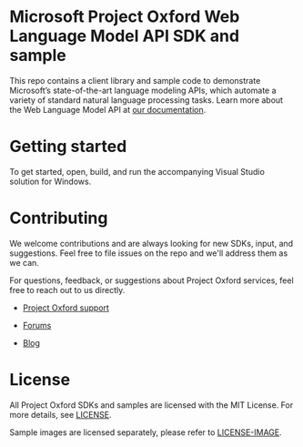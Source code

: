 Microsoft Project Oxford Web Language Model API SDK and sample
==============================================================

This repo contains a client library and sample code to demonstrate Microsoft’s state-of-the-art language modeling APIs, which automate a variety of standard natural language processing tasks.
Learn more about the Web Language Model API at [our documentation](<https://www.projectoxford.ai/weblm>).

Getting started
===============

To get started, open, build, and run the accompanying Visual Studio solution for Windows.

Contributing
============
We welcome contributions and are always looking for new SDKs, input, and
suggestions. Feel free to file issues on the repo and we'll address them as we can. 

For questions, feedback, or suggestions about Project Oxford services, feel free to reach out to us directly.

-   [Project Oxford support](<mailto:oxfordSup@microsoft.com?subject=Project%20Oxford%20Support>)

-   [Forums](<https://social.msdn.microsoft.com/forums/azure/en-US/home?forum=mlapi>)

-   [Blog](<https://blogs.technet.com/b/machinelearning/archive/tags/project+oxford/default.aspx>)

License
=======

All Project Oxford SDKs and samples are licensed with the MIT License. For more details, see
[LICENSE](</LICENSE.md>).

Sample images are licensed separately, please refer to [LICENSE-IMAGE](</LICENSE-IMAGE.md>).
